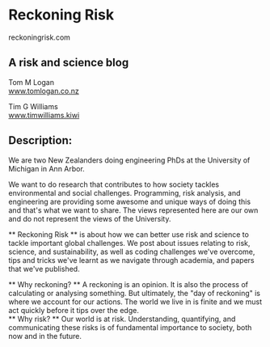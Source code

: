 # Reckoning Risk
reckoningrisk.com
## A risk and science blog
Tom M Logan  
www.tomlogan.co.nz

Tim G Williams   
www.timwilliams.kiwi

## Description:
We are two New Zealanders doing engineering PhDs at the University of Michigan in Ann Arbor.

We want to do research that contributes to how society tackles environmental and social challenges. Programming, risk analysis, and engineering are providing some awesome and unique ways of doing this and that's what we want to share. The views represented here are our own and do not represent the views of the University.

** Reckoning Risk ** is about how we can better use risk and science to tackle important global challenges. We post about issues relating to risk, science, and sustainability, as well as coding challenges we've overcome, tips and tricks we've learnt as we navigate through academia, and papers that we've published.

** Why reckoning? ** A reckoning is an opinion. It is also the process of calculating or analysing something. But ultimately, the "day of reckoning" is where we account for our actions. The world we live in is finite and we must act quickly before it tips over the edge.  
** Why risk? ** Our world is at risk. Understanding, quantifying, and communicating these risks is of fundamental importance to society, both now and in the future.
